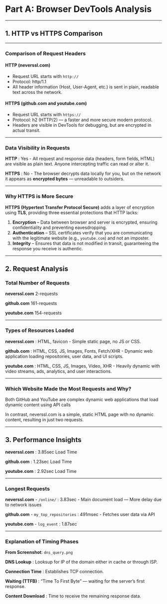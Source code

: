 # Part A: Browser DevTools Analysis

---

## 1. HTTP vs HTTPS Comparison

---

### Comparison of Request Headers

#### **HTTP (neverssl.com)**
- Request URL starts with `http://`
- Protocol: http/1.1
- All header information (Host, User-Agent, etc.) is sent in plain, readable text across the network.

#### **HTTPS (github.com and youtube.com)**
- Request URL starts with `https://`
- Protocol: h2 (HTTP/2) — a faster and more secure modern protocol.
- Headers are visible in DevTools for debugging, but are encrypted in actual transit.

---

### Data Visibility in Requests

 **HTTP** : Yes - All request and response data (headers, form fields, HTML) are visible as plain text. Anyone intercepting traffic can read or alter it.
 
 **HTTPS** : No - The browser decrypts data locally for you, but on the network it appears as **encrypted bytes** — unreadable to outsiders. 

---

### Why HTTPS is More Secure

**HTTPS (Hypertext Transfer Protocol Secure)** adds a layer of encryption using **TLS**, providing three essential protections that HTTP lacks:

1.  **Encryption** – Data between browser and server is encrypted, ensuring confidentiality and preventing eavesdropping.
2.  **Authentication** – SSL certificates verify that you are communicating with the legitimate website (e.g., `youtube.com`) and not an imposter.
3.  **Integrity** – Ensures that data is not modified in transit, guaranteeing the response you receive is authentic.

---

## 2. Request Analysis

### Total Number of Requests

 **neverssl.com**  2-requests 
 
 **github.com**  161-requests 
 
 **youtube.com**  154-requests

---

### Types of Resources Loaded


 **neverssl.com** : HTML, favicon - Simple static page, no JS or CSS. 
 
**github.com** : HTML, CSS, JS, Images, Fonts, Fetch/XHR - Dynamic web application loading repositories, user data, and UI scripts. 

**youtube.com** : HTML, CSS, JS, Images, Video, XHR - Heavily dynamic with video streams, ads, analytics, and user interactions. 

---

### Which Website Made the Most Requests and Why?

Both GitHub and YouTube are complex dynamic web applications that load dynamic content using API calls

In contrast, neverssl.com is a simple, static HTML page with no dynamic content, resulting in just two requests.

---

## 3. Performance Insights

**neverssl.com** : 3.85sec Load Time

**github.com** : 1.23sec Load Time

**youtube.com** : 2.92sec Load Time

---

### Longest Requests

**neverssl.com** - `/online/` : 3.83sec - Main document load — More delay due to network issues 

**github.com** - `my_top_repositories` : 491msec - Fetches user data via API 

**youtube.com** - `log_event` : 1.87sec 

---

### Explanation of Timing Phases

**From Screenshot**: `dns_query.png`

 **DNS Lookup** : Looksup for IP of the domain either in cache or through ISP.
 
 **Connection Time** : Establishes TCP connection.
 
 **Waiting (TTFB)** : “Time To First Byte” — waiting for the server’s first response. 
 
 **Content Download** : Time to receive the remaining response data. 
